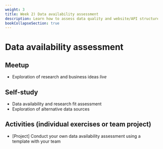 ```yaml
---
weight: 3
title: Week 2) Data availability assessment
description: Learn how to assess data quality and website/API structure, and decide whether the data fits your research question or business idea.
bookCollapseSection: true
---
```


# Data availability assessment

## Meetup

- Exploration of research and business ideas *live* <!-- add zoom link-->
<!-- post link here
Discussion: Structuring potential research and business ideas

<!--

- Generate groups on the fly: academic versus business; API vs. web scraping; substantive areas in which you're interested; initial research ideas

- Create break-out groups: 20-30m of discussion
- Leading questions:
  - What's hot right now?
  - What are important phenomena?
  - What excites you about research?
  - Which websites do you spend a lot of time on?
  - What websites would be cool to monitor today?
  - Have you used an API before?
  - Have you stumbled upon some interesting documentation?

  - What excites you?
  - Search for websites: what do they show?
  - Search for APIs: what do they show? Are they accessible?
  - Why is it an important phenomena, whom does it affect?

- Come back in the "big room" + quick presentation + feedback

- The result is a board with websites, and people that are interested in it
- Subscribe to at least 3 data sources.

- Together with other team members, fill in the "steckbrief" of these sites

<!--[split by academic research/ topic, vs. business): generating ideas for potential data sources / phenomena ("what's hot right now? What are important phenomena?", "what excites you about a potential area? what would be cool websites to monitor today?"

- Discuss: in which area does it fall? are people monitoring that site already? what capture would you hope to achieve? is this more "investment in data?"/"timeliness", or more robustness? is this more a covariate or a key thing?

- breakout groups: academia/business
- presentation to the entire group
- generate list of websites and APIs, and allocation to teams (4-5 students)

-->

## Self-study
- Data availability and research fit assessment <!--*prerecorded*-->
- Exploration of alternative data sources <!--*prerecorded*-->

## Activities (individual exercises or team project)
- [Project] Conduct your own data availability assessment using a template with your team <!-- *download* generate template to fill in or a slide deck -->


<!--- Ethics in scraping and APIs *live*
-->
